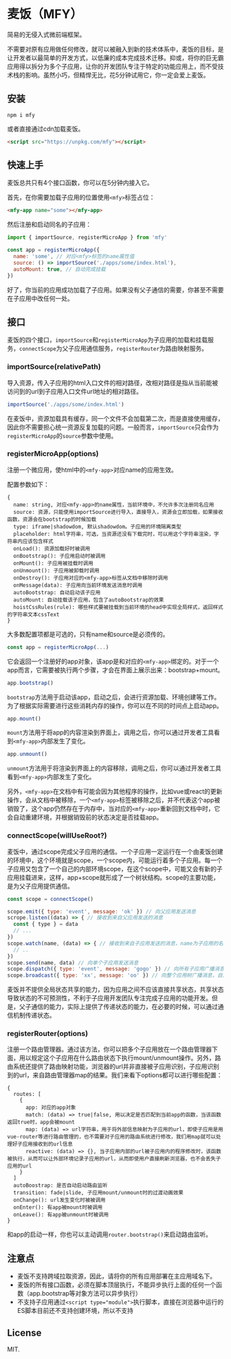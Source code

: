 # 麦饭（MFY）

简易的无侵入式微前端框架。

不需要对原有应用做任何修改，就可以被融入到新的技术体系中，麦饭的目标，是让开发者以最简单的开发方式，以低廉的成本完成技术迁移。抑或，将你的巨无霸应用得以拆分为多个子应用，让你的开发团队专注于特定的功能应用上，而不受技术栈的影响。虽然小巧，但精悍无比，花5分钟试用它，你一定会爱上麦饭。

## 安装

```
npm i mfy
```

或者直接通过cdn加载麦饭。

```html
<script src="https://unpkg.com/mfy"></script>
```

## 快速上手

麦饭总共只有4个接口函数，你可以在5分钟内接入它。

首先，在你需要加载子应用的位置使用`<mfy>`标签占位：

```html
<mfy-app name="some"></mfy-app>
```

然后注册和启动同名的子应用：

```js
import { importSource, registerMicroApp } from 'mfy'

const app = registerMicroApp({
  name: 'some', // 对应<mfy>标签的name属性值
  source: () => importSource('./apps/some/index.html'),
  autoMount: true, // 自动完成挂载
})
```

好了，你当前的应用成功加载了子应用。如果没有父子通信的需要，你甚至不需要在子应用中改任何一处。

## 接口

麦饭的四个接口，`importSource`和`registerMicroApp`为子应用的加载和挂载服务，`connectScope`为父子应用通信服务，`registerRouter`为路由映射服务。

### importSource(relativePath)

导入资源，传入子应用的html入口文件的相对路径，改相对路径是指从当前能被访问到的url到子应用入口文件url地址的相对路径。

```js
importSource('./apps/some/index.html')
```

在麦饭中，资源加载具有缓存，同一个文件不会加载第二次，而是直接使用缓存，因此你不需要担心统一资源反复加载的问题。一般而言，`importSource`只会作为`registerMicroApp`的`source`参数中使用。

### registerMicroApp(options)

注册一个微应用，使html中的`<mfy-app>`对应name的应用生效。

配置参数如下：

```
{
  name: string, 对应<mfy-app>的name属性，当前环境中，不允许多次注册同名应用
  source: 资源，只能使用importSource进行导入，直接导入，资源会立即加载，如果接收函数，资源会在bootstrap的时候加载
  type: iframe|shadowdom, 默认shadowdom。子应用的环境隔离类型
  placeholder: html字符串，可选，当资源还没有下载完时，可以用这个字符串渲染，字符串内应该包含样式
  onLoad(): 资源加载好时被调用
  onBootstrap(): 子应用启动时被调用
  onMount(): 子应用被挂载时调用
  onUnmount(): 子应用被卸载时调用
  onDestroy(): 子应用对应的<mfy-app>标签从文档中移除时调用
  onMessage(data): 子应用向当前环境发送消息时调用
  autoBootstrap: 自动启动该子应用
  autoMount: 自动挂载该子应用，包含了autoBootstrap的效果
  hoistCssRules(rule): 哪些样式要被挂载到当前环境的head中实现全局样式，返回样式的字符串文本cssText
}
```

大多数配置项都是可选的，只有name和source是必须传的。

```js
const app = registerMicroApp(...)
```

它会返回一个注册好的app对象，该app是和对应的`<mfy-app>`绑定的。对于一个app而言，它需要被执行两个步骤，才会在界面上展示出来：bootstrap+mount。

```js
app.bootstrap()
```

`bootstrap`方法用于启动该app，启动之后，会进行资源加载、环境创建等工作。为了根据实际需要进行这些消耗内存的操作，你可以在不同的时间点上启动app。

```js
app.mount()
```

`mount`方法用于将app的内容渲染到界面上，调用之后，你可以通过开发者工具看到`<mfy-app>`内部发生了变化。

```js
app.unmount()
```

`unmount`方法用于将渲染到界面上的内容移除，调用之后，你可以通过开发者工具看到`<mfy-app>`内部发生了变化。

另外，`<mfy-app>`在文档中有可能会因为其他程序的操作，比如vue或react的更新操作，会从文档中被移除，一个`<mfy-app>`标签被移除之后，并不代表这个app被销毁了，这个app仍然存在于内存中，当对应的`<mfy-app>`重新回到文档中时，它会自动重建环境，并根据销毁前的状态决定是否挂载app。

### connectScope(willUseRoot?)

麦饭中，通过scope完成父子应用的通信。一个子应用一定运行在一个由麦饭创建的环境中，这个环境就是scope，一个scope内，可能运行着多个子应用。每一个子应用又包含了一个自己的内部环境scope，在这个scope中，可能又会有新的子应用挂载进来，这样，app+scope就形成了一个树状结构。scope的主要功能，是为父子应用提供通信。

```js
const scope = connectScope()

scope.emit({ type: 'event', message: 'ok' }) // 向父应用发送消息
scrope.listen((data) => { // 接收到来自父应用发送的消息
  const { type } = data
  // ...
})
scope.watch(name, (data) => { // 接收到来自子应用发送的消息，name为子应用的名称
  // ..
})
scope.send(name, data) // 向单个子应用发送消息
scope.dispatch({ type: 'event', message: 'gogo' }) // 向所有子应用广播消息（不包含孙应用）
scope.broadcast({ type: 'xx', message: 'oo' }) // 向整个应用树广播消息，自顶向下进行广播
```

麦饭并不提供全局状态共享的能力，因为应用之间不应该直接共享状态，共享状态导致状态的不可预测性，不利于子应用开发团队专注完成子应用的功能开发。但是，父子通信的能力，实际上提供了传递状态的能力，在必要的时候，可以通过通信机制传递状态。

### registerRouter(options)

注册一个路由管理器。通过该方法，你可以把多个子应用放在一个路由管理器下面，用以规定这个子应用在什么路由状态下执行mount/unmount操作。另外，路由系统还提供了路由映射功能，浏览器的url并非直接被子应用识别，子应用识别到的url，来自路由管理器map的结果。我们来看下options都可以进行哪些配置：

```
{
  routes: [
    {
      app: 对应的app对象
      match: (data) => true|false, 用以决定是否匹配到当前app的函数，当该函数返回true时，app会被mount
      map: (data) => url字符串，用于将外部信息映射为子应用的url，即使子应用是用vue-router等进行路由管理的，也不需要对子应用的路由系统进行修改，我们用map就可以处理好子应用接收到的url信息
      reactive: (data) => {}, 当子应用内部的url被子应用内的程序修改时，该函数被执行，从而可以让外部环境记录子应用的url，从而即使用户直接刷新浏览器，也不会丢失子应用的url
    }
  ]
  autoBoostrap: 是否自动启动路由监听
  transition: fade|slide, 子应用mount/unmount时的过渡动画效果
  onChange(): url发生变化时被被调用
  onEnter(): 有app被mount时被调用
  onLeave(): 有app被unmount时被调用
}
```

和app的启动一样，你也可以主动调用`router.bootstrap()`来启动路由监听。

## 注意点

- 麦饭不支持跨域拉取资源，因此，请将你的所有应用部署在主应用域名下。
- 麦饭的所有接口函数，必须在脚本顶层执行，不能异步执行上面的任何一个函数（app.bootstrap等对象方法可以异步执行）
- 不支持子应用通过`<script type="module">`执行脚本，直接在浏览器中运行的ES脚本目前还不支持创建环境，所以不支持

## License

MIT.